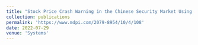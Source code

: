 ```yaml
---
title: "Stock Price Crash Warning in the Chinese Security Market Using a Machine Learning-Based Method and Financial Indicators"
collection: publications
permalink: 'https://www.mdpi.com/2079-8954/10/4/108'
date: 2022-07-29
venue: 'Systems'
---
```

